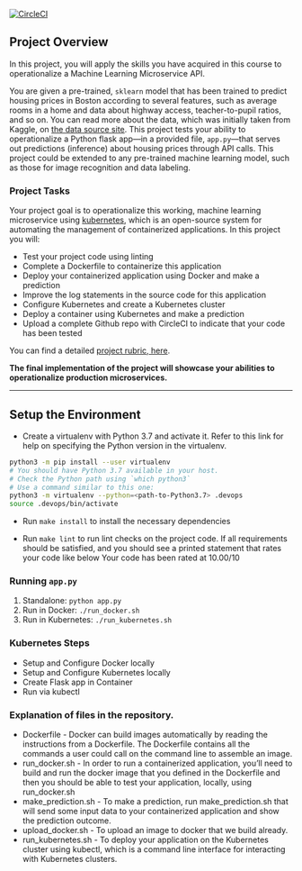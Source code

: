 [![CircleCI](https://dl.circleci.com/status-badge/img/gh/rmanik24/UdactiyProject4/tree/main.svg?style=svg)](https://dl.circleci.com/status-badge/redirect/gh/rmanik24/UdactiyProject4/tree/main)

## Project Overview

In this project, you will apply the skills you have acquired in this course to operationalize a Machine Learning Microservice API. 

You are given a pre-trained, `sklearn` model that has been trained to predict housing prices in Boston according to several features, such as average rooms in a home and data about highway access, teacher-to-pupil ratios, and so on. You can read more about the data, which was initially taken from Kaggle, on [the data source site](https://www.kaggle.com/c/boston-housing). This project tests your ability to operationalize a Python flask app—in a provided file, `app.py`—that serves out predictions (inference) about housing prices through API calls. This project could be extended to any pre-trained machine learning model, such as those for image recognition and data labeling.

### Project Tasks

Your project goal is to operationalize this working, machine learning microservice using [kubernetes](https://kubernetes.io/), which is an open-source system for automating the management of containerized applications. In this project you will:
* Test your project code using linting
* Complete a Dockerfile to containerize this application
* Deploy your containerized application using Docker and make a prediction
* Improve the log statements in the source code for this application
* Configure Kubernetes and create a Kubernetes cluster
* Deploy a container using Kubernetes and make a prediction
* Upload a complete Github repo with CircleCI to indicate that your code has been tested

You can find a detailed [project rubric, here](https://review.udacity.com/#!/rubrics/2576/view).

**The final implementation of the project will showcase your abilities to operationalize production microservices.**

---

## Setup the Environment

* Create a virtualenv with Python 3.7 and activate it. Refer to this link for help on specifying the Python version in the virtualenv. 
```bash
python3 -m pip install --user virtualenv
# You should have Python 3.7 available in your host. 
# Check the Python path using `which python3`
# Use a command similar to this one:
python3 -m virtualenv --python=<path-to-Python3.7> .devops
source .devops/bin/activate
```
* Run `make install` to install the necessary dependencies

* Run `make lint` to run lint checks on the project code. If all requirements should be satisfied, and you should see a printed statement that rates your code like below
  Your code has been rated at 10.00/10

### Running `app.py`

1. Standalone:  `python app.py`
2. Run in Docker:  `./run_docker.sh` 
3. Run in Kubernetes:  `./run_kubernetes.sh`

### Kubernetes Steps

* Setup and Configure Docker locally
* Setup and Configure Kubernetes locally
* Create Flask app in Container
* Run via kubectl

### Explanation of files in the repository.
* Dockerfile - Docker can build images automatically by reading the instructions from a Dockerfile. The Dockerfile contains all the commands a user could call on the command line to assemble an image.
* run_docker.sh - In order to run a containerized application, you’ll need to build and run the docker image that you defined in the Dockerfile and then you should be able to test your application, locally, using run_docker.sh
* make_prediction.sh - To make a prediction, run make_prediction.sh that will send some input data to your containerized application and show the prediction outcome.
* upload_docker.sh - To upload an image to docker that we build already.
* run_kubernetes.sh - To deploy your application on the Kubernetes cluster using kubectl, which is a command line interface for interacting with Kubernetes clusters.
